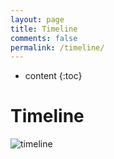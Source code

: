 ```yaml
---
layout: page
title: Timeline
comments: false
permalink: /timeline/
---
```


* content
{:toc}

# Timeline


![timeline](https://17-1-skku-oss.github.io/126B/images/timeline.png#center)